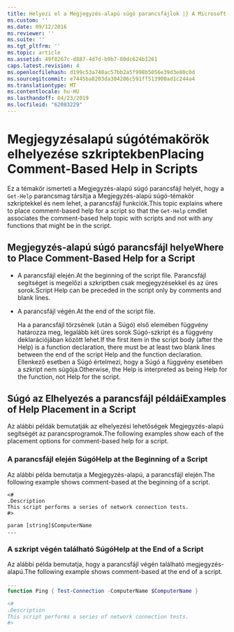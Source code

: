 ```yaml
---
title: Helyezi el a Megjegyzés-alapú súgó parancsfájlok |} A Microsoft Docs
ms.custom: ''
ms.date: 09/12/2016
ms.reviewer: ''
ms.suite: ''
ms.tgt_pltfrm: ''
ms.topic: article
ms.assetid: 49f8267c-d887-4d7d-b9b7-80dc624b1261
caps.latest.revision: 4
ms.openlocfilehash: d199c53a748ac57bb2a5f998b5056e39d3e80c0d
ms.sourcegitcommit: e7445ba8203da304286c591ff513900ad1c244a4
ms.translationtype: MT
ms.contentlocale: hu-HU
ms.lasthandoff: 04/23/2019
ms.locfileid: "62083229"
---
```

# <a name="placing-comment-based-help-in-scripts"></a><span data-ttu-id="17eb7-102">Megjegyzésalapú súgótémakörök elhelyezése szkriptekben</span><span class="sxs-lookup"><span data-stu-id="17eb7-102">Placing Comment-Based Help in Scripts</span></span>

<span data-ttu-id="17eb7-103">Ez a témakör ismerteti a Megjegyzés-alapú súgó parancsfájl helyét, hogy a `Get-Help` parancsmag társítja a Megjegyzés-alapú súgó-témakör szkriptekkel és nem lehet, a parancsfájl funkciók.</span><span class="sxs-lookup"><span data-stu-id="17eb7-103">This topic explains where to place comment-based help for a script so that the `Get-Help` cmdlet associates the comment-based help topic with scripts and not with any functions that might be in the script.</span></span>

## <a name="where-to-place-comment-based-help-for-a-script"></a><span data-ttu-id="17eb7-104">Megjegyzés-alapú súgó parancsfájl helye</span><span class="sxs-lookup"><span data-stu-id="17eb7-104">Where to Place Comment-Based Help for a Script</span></span>

- <span data-ttu-id="17eb7-105">A parancsfájl elején.</span><span class="sxs-lookup"><span data-stu-id="17eb7-105">At the beginning of the script file.</span></span> <span data-ttu-id="17eb7-106">Parancsfájl segítséget is megelőzi a szkriptben csak megjegyzésekkel és az üres sorok.</span><span class="sxs-lookup"><span data-stu-id="17eb7-106">Script Help can be preceded in the script only by comments and blank lines.</span></span>

- <span data-ttu-id="17eb7-107">A parancsfájl végén.</span><span class="sxs-lookup"><span data-stu-id="17eb7-107">At the end of the script file.</span></span>

  <span data-ttu-id="17eb7-108">Ha a parancsfájl törzsének (után a Súgó) első elemében függvény határozza meg, legalább két üres sorok Súgó-szkript és a függvény deklarációjában között lehet.</span><span class="sxs-lookup"><span data-stu-id="17eb7-108">If the first item in the script body (after the Help) is a function declaration, there must be at least two blank lines between the end of the script Help and the function declaration.</span></span> <span data-ttu-id="17eb7-109">Ellenkező esetben a Súgó értelmezi, hogy a Súgó a függvény esetében a szkript nem súgója.</span><span class="sxs-lookup"><span data-stu-id="17eb7-109">Otherwise, the Help is interpreted as being Help for the function, not Help for the script.</span></span>

## <a name="examples-of-help-placement-in-a-script"></a><span data-ttu-id="17eb7-110">Súgó az Elhelyezés a parancsfájl példái</span><span class="sxs-lookup"><span data-stu-id="17eb7-110">Examples of Help Placement in a Script</span></span>

 <span data-ttu-id="17eb7-111">Az alábbi példák bemutatják az elhelyezési lehetőségek Megjegyzés-alapú segítségét az parancsprogramok.</span><span class="sxs-lookup"><span data-stu-id="17eb7-111">The following examples show each of the placement options for comment-based help for a script.</span></span>

### <a name="help-at-the-beginning-of-a-script"></a><span data-ttu-id="17eb7-112">A parancsfájl elején Súgó</span><span class="sxs-lookup"><span data-stu-id="17eb7-112">Help at the Beginning of a Script</span></span>

 <span data-ttu-id="17eb7-113">Az alábbi példa bemutatja a Megjegyzés-alapú, a parancsfájl elején.</span><span class="sxs-lookup"><span data-stu-id="17eb7-113">The following example shows comment-based at the beginning of a script.</span></span>

```
<#
.Description
This script performs a series of network connection tests.
#>

param [string]$ComputerName
...
```

### <a name="help-at-the-end-of-a-script"></a><span data-ttu-id="17eb7-114">A szkript végén található Súgó</span><span class="sxs-lookup"><span data-stu-id="17eb7-114">Help at the End of a Script</span></span>

 <span data-ttu-id="17eb7-115">Az alábbi példa bemutatja, hogy a parancsfájl végén található megjegyzés-alapú.</span><span class="sxs-lookup"><span data-stu-id="17eb7-115">The following example shows comment-based at the end of a script.</span></span>

```powershell
...
function Ping { Test-Connection -ComputerName $ComputerName }

<#
.Description
This script performs a series of network connection tests.
#>

```